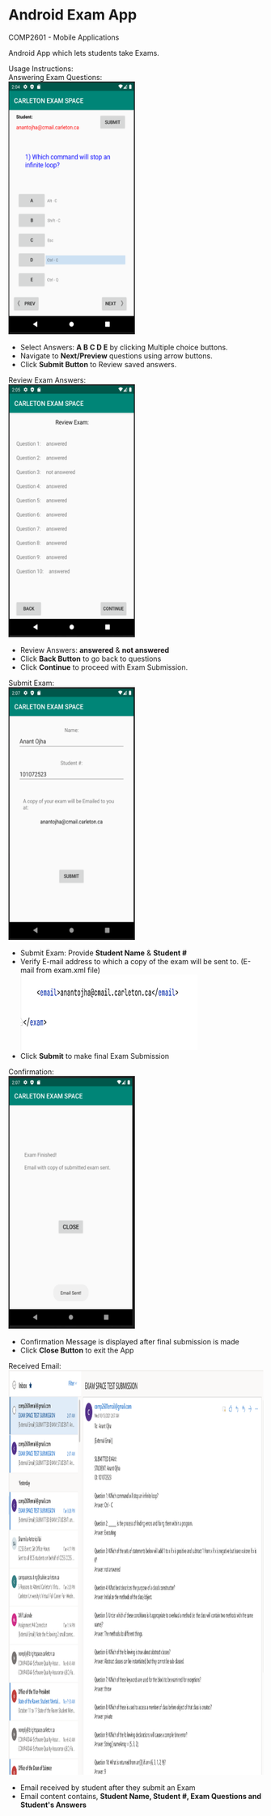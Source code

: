 # Android Exam App

COMP2601 - Mobile Applications

Android App which lets students take Exams. 


Usage Instructions:   
Answering Exam Questions:   
<img src="Images/1_Questions.png" width="250" height="500">     
- Select Answers:  **A  B  C  D  E**  by clicking Multiple choice buttons.
- Navigate to **Next/Preview** questions using arrow buttons.
- Click **Submit Button** to Review saved answers.   

Review Exam Answers:   
<img src="Images/2_Review.png" width="250" height="500">      
- Review Answers: **answered** & **not answered** 
- Click **Back Button** to go back to questions
- Click **Continue** to proceed with Exam Submission.  

Submit Exam:   
<img src="Images/3_Submission.png" width="250" height="500">       
- Submit Exam: Provide **Student Name** & **Student #**    
- Verify E-mail address to which a copy of the exam will be sent to. (E-mail from exam.xml file)    
<img src="Images/Email_To.png" width="350" height="150"></img>    
- Click **Submit** to make final Exam Submission    

Confirmation:    
<img src="Images/4_Confirmation.png" width="250" height="500">   
- Confirmation Message is displayed after final submission is made 
- Click **Close Button** to exit the App   
   
   
Received Email:    
<img src="Images/Email_received.png" width="1100" height="800">   
- Email received by student after they submit an Exam
- Email content contains, **Student Name, Student #, Exam Questions and Student's Answers** 

